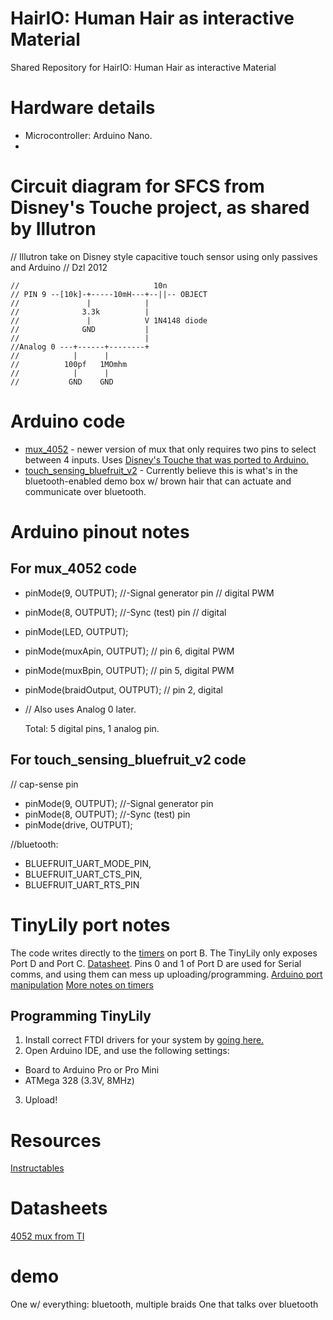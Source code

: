 # HairIO: Human Hair as interactive Material
Shared Repository for HairIO: Human Hair as interactive Material

# Hardware details
- Microcontroller: Arduino Nano.
- 

# Circuit diagram for SFCS from Disney's Touche project, as shared by Illutron
// Illutron take on Disney style capacitive touch sensor using only passives and Arduino
// Dzl 2012


```
//                              10n
// PIN 9 --[10k]-+-----10mH---+--||-- OBJECT
//               |            |
//              3.3k          |
//               |            V 1N4148 diode
//              GND           |
//                            |
//Analog 0 ---+------+--------+
//            |      |
//          100pf   1MOmhm
//            |      |
//           GND    GND
```

# Arduino code
- [mux_4052](https://github.com/cdierk/EEPP/tree/master/4052_mux_test_code) - newer version of mux that only requires two pins to select between 4 inputs. Uses [Disney's Touche that was ported to Arduino.](http://www.instructables.com/id/Touche-for-Arduino-Advanced-touch-sensing/)
- [touch_sensing_bluefruit_v2](https://github.com/cdierk/EEPP/tree/master/touch_sensing_bluefruit_v2) - Currently believe this is what's in the bluetooth-enabled demo box w/ brown hair that can actuate and communicate over bluetooth.

# Arduino pinout notes
## For mux_4052 code
- pinMode(9, OUTPUT);       //-Signal generator pin  // digital PWM
- pinMode(8, OUTPUT);       //-Sync (test) pin       // digital
- pinMode(LED, OUTPUT);
- pinMode(muxApin, OUTPUT);                          // pin 6, digital PWM
- pinMode(muxBpin, OUTPUT);                          // pin 5, digital PWM
- pinMode(braidOutput, OUTPUT);                      // pin 2, digital
- // Also uses Analog 0 later.
  
  Total: 5 digital pins, 1 analog pin.
  
## For touch_sensing_bluefruit_v2 code
// cap-sense pin
- pinMode(9, OUTPUT);       //-Signal generator pin
- pinMode(8, OUTPUT);       //-Sync (test) pin
- pinMode(drive, OUTPUT);

 //bluetooth:
- BLUEFRUIT_UART_MODE_PIN,
- BLUEFRUIT_UART_CTS_PIN, 
- BLUEFRUIT_UART_RTS_PIN

# TinyLily port notes
The code writes directly to the [timers](https://playground.arduino.cc/Main/TimerPWMCheatsheet) on port B. 
The TinyLily only exposes Port D and Port C. [Datasheet](https://cdn.shopify.com/s/files/1/1125/2198/files/ASM2101_Rev3.pdf?1845274497776763656). 
Pins 0 and 1 of Port D are used for Serial comms, and using them can mess up uploading/programming.
[Arduino port manipulation](https://playground.arduino.cc/Learning/PortManipulation)
[More notes on timers](http://forum.arduino.cc/index.php?topic=43581.0)

## Programming TinyLily
1. Install correct FTDI drivers for your system by [going here.](http://www.ftdichip.com/Drivers/VCP.htm)
2. Open Arduino IDE, and use the following settings:
- Board to Arduino Pro or Pro Mini
- ATMega 328 (3.3V, 8MHz)
3. Upload!

# Resources
[Instructables](http://www.instructables.com/id/Touche-for-Arduino-Advanced-touch-sensing/)

# Datasheets
[4052 mux from TI](http://www.ti.com/lit/ds/symlink/cd4051b.pdf)

# demo
One w/ everything: bluetooth, multiple braids
One that talks over bluetooth
